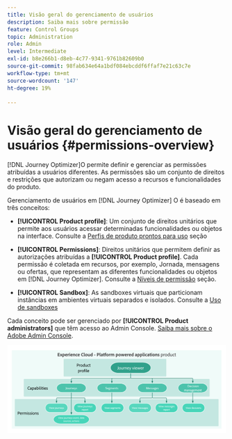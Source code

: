 ```yaml
---
title: Visão geral do gerenciamento de usuários
description: Saiba mais sobre permissão
feature: Control Groups
topic: Administration
role: Admin
level: Intermediate
exl-id: b8e266b1-d8eb-4c77-9341-9761b82609b0
source-git-commit: 98fab634e64a1bdf084ebcddf6ffaf7e21c63c7e
workflow-type: tm+mt
source-wordcount: '147'
ht-degree: 19%

---
```


# Visão geral do gerenciamento de usuários {#permissions-overview}

[!DNL Journey Optimizer]O permite definir e gerenciar as permissões atribuídas a usuários diferentes. As permissões são um conjunto de direitos e restrições que autorizam ou negam acesso a recursos e funcionalidades do produto.

Gerenciamento de usuários em [!DNL Journey Optimizer] O é baseado em três conceitos:

* **[!UICONTROL Product profile]**: Um conjunto de direitos unitários que permite aos usuários acessar determinadas funcionalidades ou objetos na interface. Consulte a [Perfis de produto prontos para uso](ootb-product-profiles.md) seção

* **[!UICONTROL Permissions]**: Direitos unitários que permitem definir as autorizações atribuídas a **[!UICONTROL Product profile]**. Cada permissão é coletada em recursos, por exemplo, Jornada, mensagens ou ofertas, que representam as diferentes funcionalidades ou objetos em [!DNL Journey Optimizer]. Consulte a [Níveis de permissão](high-low-permissions.md) seção.

* **[!UICONTROL Sandbox]**: As sandboxes virtuais que particionam instâncias em ambientes virtuais separados e isolados. Consulte a [Uso de sandboxes](sandboxes.md)

Cada conceito pode ser gerenciado por **[!UICONTROL Product administrators]** que têm acesso ao Admin Console. [Saiba mais sobre o Adobe Admin Console](https://helpx.adobe.com/br/enterprise/managing/user-guide.html).

![](../assets/do-not-localize/permissions_2.png)
